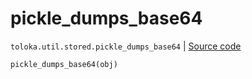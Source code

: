 # pickle_dumps_base64
`toloka.util.stored.pickle_dumps_base64` | [Source code](https://github.com/Toloka/toloka-kit/blob/v1.2.0.post1/src/util/stored.py#L42)

```python
pickle_dumps_base64(obj)
```

